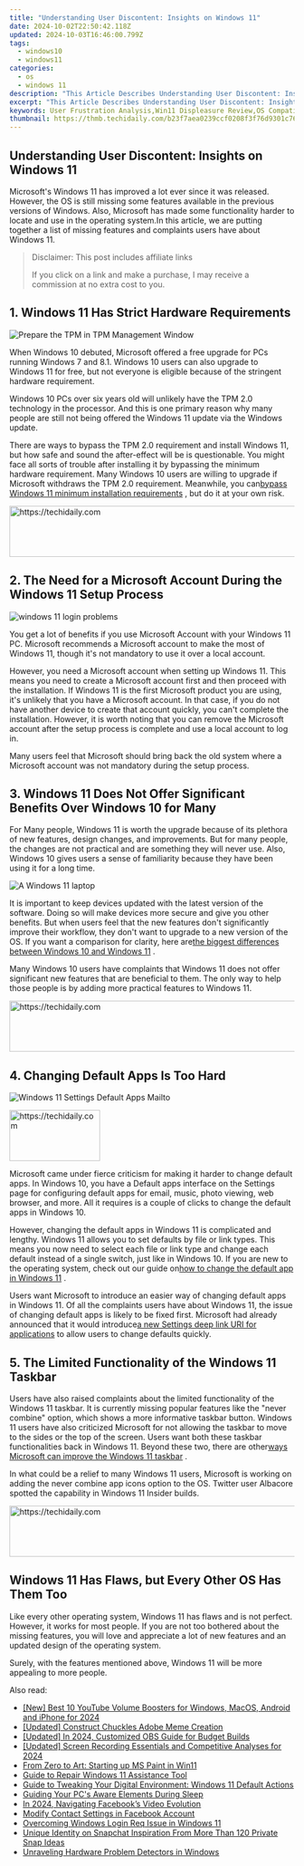 ```yaml
---
title: "Understanding User Discontent: Insights on Windows 11"
date: 2024-10-02T22:50:42.118Z
updated: 2024-10-03T16:46:00.799Z
tags:
  - windows10
  - windows11
categories:
  - os
  - windows 11
description: "This Article Describes Understanding User Discontent: Insights on Windows 11"
excerpt: "This Article Describes Understanding User Discontent: Insights on Windows 11"
keywords: User Frustration Analysis,Win11 Displeasure Review,OS Compatibility Concerns,Software Adoption Issues,User Interface Challenges,System Stability Queries,Tech Upgrade Dissatisfaction
thumbnail: https://thmb.techidaily.com/b23f7aea0239ccf0208f3f76d9301c76c818b9985a4f6edf3b35f62e51fa261d.jpg
---
```


## Understanding User Discontent: Insights on Windows 11

 Microsoft's Windows 11 has improved a lot ever since it was released. However, the OS is still missing some features available in the previous versions of Windows. Also, Microsoft has made some functionality harder to locate and use in the operating system.In this article, we are putting together a list of missing features and complaints users have about Windows 11.

>  Disclaimer: This post includes affiliate links
>
>  If you click on a link and make a purchase, I may receive a commission at no extra cost to you.
>

## 1\. Windows 11 Has Strict Hardware Requirements

![Prepare the TPM in TPM Management Window](https://static1.makeuseofimages.com/wordpress/wp-content/uploads/2022/11/Prepar-the-TPM.jpg)

 When Windows 10 debuted, Microsoft offered a free upgrade for PCs running Windows 7 and 8.1\. Windows 10 users can also upgrade to Windows 11 for free, but not everyone is eligible because of the stringent hardware requirement.

 Windows 10 PCs over six years old will unlikely have the TPM 2.0 technology in the processor. And this is one primary reason why many people are still not being offered the Windows 11 update via the Windows update.

 There are ways to bypass the TPM 2.0 requirement and install Windows 11, but how safe and sound the after-effect will be is questionable. You might face all sorts of trouble after installing it by bypassing the minimum hardware requirement. Many Windows 10 users are willing to upgrade if Microsoft withdraws the TPM 2.0 requirement. Meanwhile, you can[bypass Windows 11 minimum installation requirements](https://www.makeuseof.com/bypass-windows-11-minimum-installation-requirements/) , but do it at your own risk.

<!-- affiliate ads begin -->
<a href="https://appsumo.8odi.net/c/5597632/2082527/7443" target="_top" id="2082527">
  <img src="//a.impactradius-go.com/display-ad/7443-2082527" border="0" alt="https://techidaily.com" width="728" height="90"/>
</a>
<img height="0" width="0" src="https://appsumo.8odi.net/i/5597632/2082527/7443" style="position:absolute;visibility:hidden;" border="0" />
<!-- affiliate ads end -->

## 2\. The Need for a Microsoft Account During the Windows 11 Setup Process

![windows 11 login problems](https://thmb.techidaily.com/82946b1471bda0a94f0756d1b1276fee19eddaa4566634791522addb362bdc3b.jpg)

 You get a lot of benefits if you use Microsoft Account with your Windows 11 PC. Microsoft recommends a Microsoft account to make the most of Windows 11, though it's not mandatory to use it over a local account.

 However, you need a Microsoft account when setting up Windows 11\. This means you need to create a Microsoft account first and then proceed with the installation. If Windows 11 is the first Microsoft product you are using, it's unlikely that you have a Microsoft account. In that case, if you do not have another device to create that account quickly, you can't complete the installation. However, it is worth noting that you can remove the Microsoft account after the setup process is complete and use a local account to log in.

 Many users feel that Microsoft should bring back the old system where a Microsoft account was not mandatory during the setup process.

## 3\. Windows 11 Does Not Offer Significant Benefits Over Windows 10 for Many

 For Many people, Windows 11 is worth the upgrade because of its plethora of new features, design changes, and improvements. But for many people, the changes are not practical and are something they will never use. Also, Windows 10 gives users a sense of familiarity because they have been using it for a long time.

![A Windows 11 laptop](https://static1.makeuseofimages.com/wordpress/wp-content/uploads/2023/03/the-windows-11-desktop.jpg)

 It is important to keep devices updated with the latest version of the software. Doing so will make devices more secure and give you other benefits. But when users feel that the new features don't significantly improve their workflow, they don't want to upgrade to a new version of the OS. If you want a comparison for clarity, here are[the biggest differences between Windows 10 and Windows 11](https://www.makeuseof.com/windows-10-11-major-changes/) .

 Many Windows 10 users have complaints that Windows 11 does not offer significant new features that are beneficial to them. The only way to help those people is by adding more practical features to Windows 11.

<!-- affiliate ads begin -->
<a href="https://appsumo.8odi.net/c/5597632/2105869/7443" target="_top" id="2105869">
  <img src="//a.impactradius-go.com/display-ad/7443-2105869" border="0" alt="https://techidaily.com" width="728" height="90"/>
</a>
<img height="0" width="0" src="https://appsumo.8odi.net/i/5597632/2105869/7443" style="position:absolute;visibility:hidden;" border="0" />
<!-- affiliate ads end -->

## 4\. Changing Default Apps Is Too Hard

![Windows 11 Settings Default Apps Mailto](https://static1.makeuseofimages.com/wordpress/wp-content/uploads/2022/01/Windows-11-Settings-Default-Apps-Mailto.jpg)

<!-- affiliate ads begin -->
<a href="https://malaysia-healthcare-travel-council.pxf.io/c/5597632/1576474/17382" target="_top" id="1576474">
  <img src="//a.impactradius-go.com/display-ad/17382-1576474" border="0" alt="https://techidaily.com" width="160" height="90"/>
</a>
<img height="0" width="0" src="https://malaysia-healthcare-travel-council.pxf.io/i/5597632/1576474/17382" style="position:absolute;visibility:hidden;" border="0" />
<!-- affiliate ads end -->

 Microsoft came under fierce criticism for making it harder to change default apps. In Windows 10, you have a Default apps interface on the Settings page for configuring default apps for email, music, photo viewing, web browser, and more. All it requires is a couple of clicks to change the default apps in Windows 10.

 However, changing the default apps in Windows 11 is complicated and lengthy. Windows 11 allows you to set defaults by file or link types. This means you now need to select each file or link type and change each default instead of a single switch, just like in Windows 10\. If you are new to the operating system, check out our guide on[how to change the default app in Windows 11](https://www.makeuseof.com/change-windows-11-default-apps/) .

 Users want Microsoft to introduce an easier way of changing default apps in Windows 11\. Of all the complaints users have about Windows 11, the issue of changing default apps is likely to be fixed first. Microsoft had already announced that it would introduce[a new Settings deep link URI for applications](https://blogs.windows.com/windowsexperience/2023/03/17/a-principled-approach-to-app-pinning-and-app-defaults-in-windows/) to allow users to change defaults quickly.

## 5\. The Limited Functionality of the Windows 11 Taskbar

 Users have also raised complaints about the limited functionality of the Windows 11 taskbar. It is currently missing popular features like the "never combine" option, which shows a more informative taskbar button. Windows 11 users have also criticized Microsoft for not allowing the taskbar to move to the sides or the top of the screen. Users want both these taskbar functionalities back in Windows 11\. Beyond these two, there are other[ways Microsoft can improve the Windows 11 taskbar](https://www.makeuseof.com/microsoft-improve-windows-11-taskbar/) .

 In what could be a relief to many Windows 11 users, Microsoft is working on adding the never combine app icons option to the OS. Twitter user Albacore spotted the capability in Windows 11 Insider builds.

<!-- affiliate ads begin -->
<a href="https://appsumo.8odi.net/c/5597632/2137413/7443" target="_top" id="2137413">
  <img src="//a.impactradius-go.com/display-ad/7443-2137413" border="0" alt="https://techidaily.com" width="728" height="90"/>
</a>
<img height="0" width="0" src="https://appsumo.8odi.net/i/5597632/2137413/7443" style="position:absolute;visibility:hidden;" border="0" />
<!-- affiliate ads end -->

## Windows 11 Has Flaws, but Every Other OS Has Them Too

 Like every other operating system, Windows 11 has flaws and is not perfect. However, it works for most people. If you are not too bothered about the missing features, you will love and appreciate a lot of new features and an updated design of the operating system.

 Surely, with the features mentioned above, Windows 11 will be more appealing to more people.

<ins class="adsbygoogle"
     style="display:block"
     data-ad-format="autorelaxed"
     data-ad-client="ca-pub-7571918770474297"
     data-ad-slot="1223367746"></ins>

<ins class="adsbygoogle"
     style="display:block"
     data-ad-client="ca-pub-7571918770474297"
     data-ad-slot="8358498916"
     data-ad-format="auto"
     data-full-width-responsive="true"></ins>

<span class="atpl-alsoreadstyle">Also read:</span>
<div><ul>
<li><a href="https://youtube-lab.techidaily.com/est-10-youtube-volume-boosters-for-windows-macos-android-and-iphone-for-2024/"><u>[New] Best 10 YouTube Volume Boosters for Windows, MacOS, Android and iPhone for 2024</u></a></li>
<li><a href="https://extra-tips.techidaily.com/updated-construct-chuckles-adobe-meme-creation/"><u>[Updated] Construct Chuckles Adobe Meme Creation</u></a></li>
<li><a href="https://video-capture.techidaily.com/updated-in-2024-customized-obs-guide-for-budget-builds/"><u>[Updated] In 2024, Customized OBS Guide for Budget Builds</u></a></li>
<li><a href="https://screen-sharing-recording.techidaily.com/updated-screen-recording-essentials-and-competitive-analyses-for-2024/"><u>[Updated] Screen Recording Essentials and Competitive Analyses for 2024</u></a></li>
<li><a href="https://win11-tips.techidaily.com/from-zero-to-art-starting-up-ms-paint-in-win11/"><u>From Zero to Art: Starting up MS Paint in Win11</u></a></li>
<li><a href="https://win11-tips.techidaily.com/guide-to-repair-windows-11-assistance-tool/"><u>Guide to Repair Windows 11 Assistance Tool</u></a></li>
<li><a href="https://win11-tips.techidaily.com/guide-to-tweaking-your-digital-environment-windows-11-default-actions/"><u>Guide to Tweaking Your Digital Environment: Windows 11 Default Actions</u></a></li>
<li><a href="https://win11-tips.techidaily.com/guiding-your-pcs-aware-elements-during-sleep/"><u>Guiding Your PC's Aware Elements During Sleep</u></a></li>
<li><a href="https://facebook-video-recording.techidaily.com/in-2024-navigating-facebooks-video-evolution/"><u>In 2024, Navigating Facebook’s Video Evolution</u></a></li>
<li><a href="https://facebook.techidaily.com/modify-contact-settings-in-facebook-account/"><u>Modify Contact Settings in Facebook Account</u></a></li>
<li><a href="https://win11-tips.techidaily.com/overcoming-windows-login-req-issue-in-windows-11/"><u>Overcoming Windows Login Req Issue in Windows 11</u></a></li>
<li><a href="https://snapchat-videos.techidaily.com/unique-identity-on-snapchat-inspiration-from-more-than-120-private-snap-ideas/"><u>Unique Identity on Snapchat Inspiration From More Than 120 Private Snap Ideas</u></a></li>
<li><a href="https://win11-tips.techidaily.com/unraveling-hardware-problem-detectors-in-windows/"><u>Unraveling Hardware Problem Detectors in Windows</u></a></li>
</ul></div>

